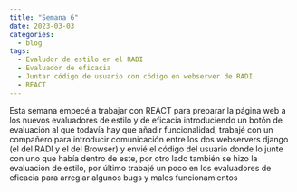 ```yaml
---
title: "Semana 6"
date: 2023-03-03
categories:
  - blog
tags:
  - Evaludor de estilo en el RADI
  - Evaluador de eficacia
  - Juntar código de usuario con código en webserver de RADI
  - REACT
---
```


Esta semana empecé a trabajar con REACT para preparar la página web a los nuevos evaluadores de estilo y de eficacia introduciendo un botón de evaluación al que todavía hay que añadir funcionalidad, trabajé con un compañero para introducir comunicación entre los dos webservers django (el del RADI y el del Browser) y envié el código del usuario donde lo junte con uno que había dentro de este, por otro lado también se hizo la evaluación de estilo, por último trabajé un poco en los evaluadores de eficacia para arreglar algunos bugs y malos funcionamientos


